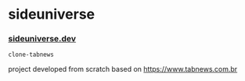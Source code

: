 # sideuniverse
### [sideuniverse.dev](https://sideuniverse.dev/)

`clone-tabnews`

project developed from scratch based on https://www.tabnews.com.br
